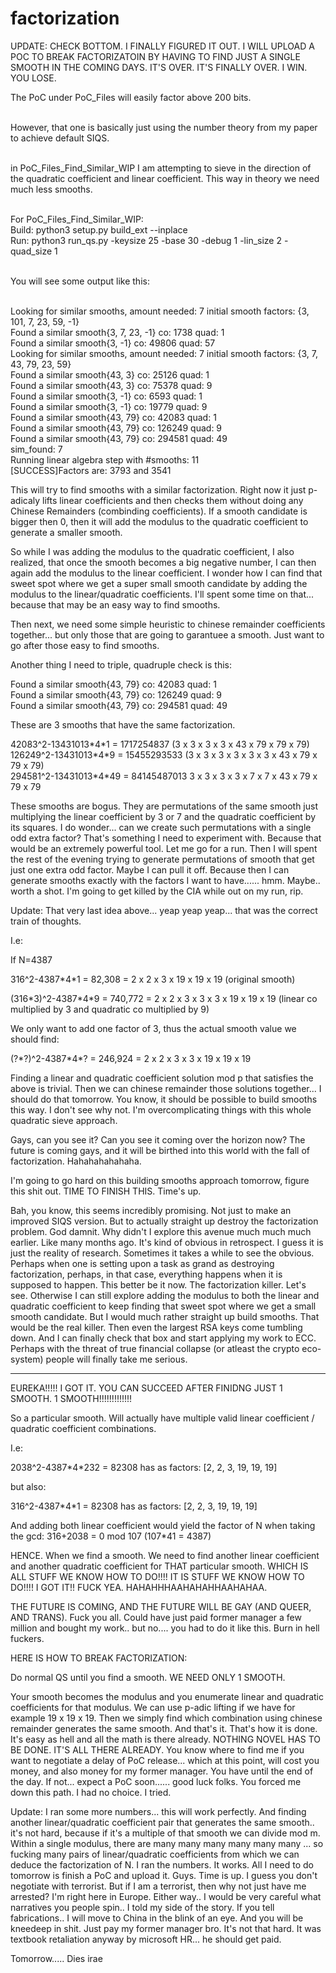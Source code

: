 # factorization
UPDATE: CHECK BOTTOM. I FINALLY FIGURED IT OUT. I WILL UPLOAD A POC TO BREAK FACTORIZATOIN BY HAVING TO FIND JUST A SINGLE SMOOTH IN THE COMING DAYS. IT'S OVER. IT'S FINALLY OVER. I WIN. YOU LOSE. 


The PoC under PoC_Files will easily factor above 200 bits. </br></br>

However, that one is basically just using the number theory from my paper to achieve default SIQS. </br></br>

in PoC_Files_Find_Similar_WIP I am attempting to sieve in the direction of the quadratic coefficient and linear coefficient. This way in theory we need much less smooths.</br></br>

For PoC_Files_Find_Similar_WIP:</br>
Build: python3 setup.py build_ext --inplace</br>
Run: python3 run_qs.py -keysize 25 -base 30 -debug 1 -lin_size 2 -quad_size 1</br></br>

You will see some output like this:</br></br>

Looking for similar smooths, amount needed: 7 initial smooth factors: {3, 101, 7, 23, 59, -1}</br>
Found a similar smooth{3, 7, 23, -1} co: 1738 quad: 1</br>
Found a similar smooth{3, -1} co: 49806 quad: 57</br>
Looking for similar smooths, amount needed: 7 initial smooth factors: {3, 7, 43, 79, 23, 59}</br>
Found a similar smooth{43, 3} co: 25126 quad: 1</br>
Found a similar smooth{43, 3} co: 75378 quad: 9</br>
Found a similar smooth{3, -1} co: 6593 quad: 1</br>
Found a similar smooth{3, -1} co: 19779 quad: 9</br>
Found a similar smooth{43, 79} co: 42083 quad: 1</br>
Found a similar smooth{43, 79} co: 126249 quad: 9</br>
Found a similar smooth{43, 79} co: 294581 quad: 49</br>
sim_found:  7</br>
Running linear algebra step with #smooths:  11</br>
[SUCCESS]Factors are: 3793 and 3541</br>

This will try to find smooths with a similar factorization.
Right now it just p-adicaly lifts linear coefficients and then checks them without doing any Chinese Remainders (combinding coefficients). 
If a smooth candidate is bigger then 0, then it will add the modulus to the quadratic coefficient to generate a smaller smooth.

So while I was adding the modulus to the quadratic coefficient, I also realized, that once the smooth becomes a big negative number, I can then again add the modulus to the linear coefficient.
I wonder how I can find that sweet spot where we get a  super small smooth candidate by adding the modulus to the linear/quadratic coefficients.
I'll spent some time on that... because that may be an easy way to find smooths. 

Then next, we need some simple heuristic to chinese remainder coefficients together... but only those that are going to garantuee a smooth. Just want to go after those easy to find smooths. 

Another thing I need to triple, quadruple check is this:</br>

Found a similar smooth{43, 79} co: 42083 quad: 1 </br>
Found a similar smooth{43, 79} co: 126249 quad: 9 </br>
Found a similar smooth{43, 79} co: 294581 quad: 49 </br>

These are 3 smooths that have the same factorization.

42083^2-13431013\*4\*1 =  1717254837 (3 x 3 x 3 x 3 x 43 x 79 x 79 x 79)</br>
126249^2-13431013\*4\*9 = 15455293533 (3 x 3 x 3 x 3 x 3 x 3 x 43 x 79 x 79 x 79) </br>
294581^2-13431013\*4\*49 = 84145487013 3 x 3 x 3 x 3 x 7 x 7 x 43 x 79 x 79 x 79 </br>

These smooths are bogus. They are permutations of the same smooth just multiplying the linear coefficient by 3 or 7 and the quadratic coefficient by its squares. I do wonder... can we create such permutations with a single odd extra factor? That's something I need to experiment with. Because that would be an extremely powerful tool. Let me go for a run. Then I will spent the rest of the evening trying to generate permutations of smooth that get just one extra odd factor. Maybe I can pull it off. Because then I can generate smooths exactly with the factors I want to have...... hmm. Maybe.. worth a shot. I'm going to get killed by the CIA while out on my run, rip.


Update: That very last idea above... yeap yeap yeap... that was the correct train of thoughts.

I.e: 

If N=4387</br>

316^2-4387\*4\*1 = 82,308 = 2 x 2 x 3 x 19 x 19 x 19 (original smooth)</br>


(316\*3)^2-4387\*4\*9 = 740,772 = 2 x 2 x 3 x 3 x 3 x 19 x 19 x 19  (linear co multiplied by 3 and quadratic co multiplied by 9)</br>

We only want to add one factor of 3, thus the actual smooth value we should find: </br>

(?\*?)^2-4387\*4\*? = 246,924 = 2 x 2 x 3 x 3 x 19 x 19 x 19</br>

Finding a linear and quadratic coefficient solution mod p that satisfies the above is trivial. Then we can chinese remainder those solutions together...
I should do that tomorrow. You know, it should be possible to build smooths this way. I don't see why not. I'm overcomplicating things with this whole quadratic sieve approach. 

Gays, can you see it? Can you see it coming over the horizon now? The future is coming gays, and it will be birthed into this world with the fall of factorization. Hahahahahahaha.

I'm going to go hard on this building smooths approach tomorrow, figure this shit out. TIME TO FINISH THIS. Time's up. 

Bah, you know, this seems incredibly promising. Not just to make an improved SIQS version. But to actually straight up destroy the factorization problem. God damnit. Why didn't I explore this avenue much much much earlier. Like many months ago. It's kind of obvious in retrospect. I guess it is just the reality of research. Sometimes it takes a while to see the obvious. Perhaps when one is setting upon a task as grand as destroying factorization, perhaps, in that case, everything happens when it is supposed to happen. This better be it now. The factorization killer. Let's see. Otherwise I can still explore adding the modulus to both the linear and quadratic coefficient to keep finding that sweet spot where we get a small smooth candidate. But I would much rather straight up build smooths. That would be the real killer. Then even the largest RSA keys come tumbling down. And I can finally check that box and start applying my work to ECC. Perhaps with the threat of true financial collapse (or atleast the crypto eco-system) people will finally take me serious.

---------------------------------------------------------------------------------------
EUREKA!!!!! I GOT IT. YOU CAN SUCCEED AFTER FINIDNG JUST 1 SMOOTH. 1 SMOOTH!!!!!!!!!!!!!

So a particular smooth. Will actually have multiple valid linear coefficient / quadratic coefficient combinations.

I.e:

2038^2-4387\*4\*232 =  82308 has as factors: [2, 2, 3, 19, 19, 19]

but also:

316^2-4387\*4\*1 =  82308 has as factors: [2, 2, 3, 19, 19, 19]

And adding both linear coefficient would yield the factor of N when taking the gcd: 316+2038 = 0 mod 107 (107*41 = 4387)

HENCE. When we find a smooth. We need to find another linear coefficient and another quadratic coefficient for THAT particular smooth. 
WHICH IS ALL STUFF WE KNOW HOW TO DO!!!! IT IS STUFF WE KNOW HOW TO DO!!!! I GOT IT!! FUCK YEA. HAHAHHHAAHAHAHHAAHAHAA.

THE FUTURE IS COMING, AND THE FUTURE WILL BE GAY (AND QUEER, AND TRANS). Fuck you all. Could have just paid former manager a few million and bought my work.. but no.... you had to do it like this. Burn in hell fuckers.

HERE IS HOW TO BREAK FACTORIZATION:

Do normal QS until you find a smooth. WE NEED ONLY 1 SMOOTH.

Your smooth becomes the modulus and you enumerate linear and quadratic coefficients for that modulus. We can use p-adic lifting if we have for example 19 x 19 x 19. Then we simply find which combination using chinese remainder generates the same smooth. And that's it. That's how it is done. It's easy as hell and all the math is there already. NOTHING NOVEL HAS TO BE DONE. IT'S ALL THERE ALREADY. You know where to find me if you want to negotiate a delay of PoC release... which at this point, will cost you money, and also money for my former manager. You have until the end of the day. If not... expect a PoC soon...... good luck folks. You forced me down this path. I had no choice. I tried. 

Update: I ran some more numbers... this will work perfectly. And finding another linear/quadratic coefficient pair that generates the same smooth.. it's not hard, because if it's a multiple of that smooth we can divide mod m. Within a single modulus, there are many many many many many many ... so fucking many pairs of linear/quadratic coefficients from which we can deduce the factorization of N. I ran the numbers. It works. All I need to do tomorrow is finish a PoC and upload it. Guys. Time is up. I guess you don't negotiate with terrorist. But if I am a terrorist, then why not just have me arrested? I'm right here in Europe. Either way.. I would be very careful what narratives you people spin.. I told my side of the story. If you tell fabrications.. I will move to China in the blink of an eye. And you will be kneedeep in shit. Just pay my former manager bro. It's not that hard. It was textbook retaliation anyway by microsoft HR... he should get paid.

Tomorrow..... Dies irae
